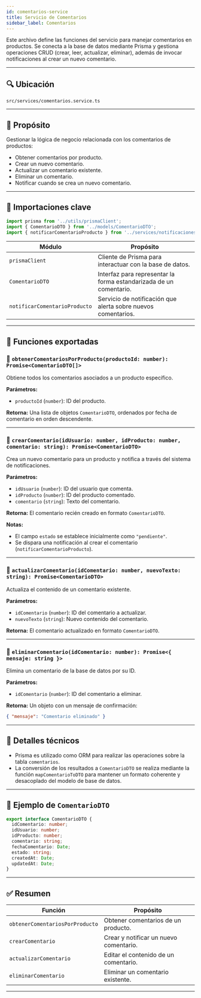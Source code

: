 ```yaml
---
id: comentarios-service
title: Servicio de Comentarios
sidebar_label: Comentarios 
---
```


Este archivo define las funciones del servicio para manejar comentarios en productos. Se conecta a la base de datos mediante Prisma y gestiona operaciones CRUD (crear, leer, actualizar, eliminar), además de invocar notificaciones al crear un nuevo comentario.

---

## 🔍 Ubicación

`src/services/comentarios.service.ts`

---

## 📌 Propósito

Gestionar la lógica de negocio relacionada con los comentarios de productos:

- Obtener comentarios por producto.
- Crear un nuevo comentario.
- Actualizar un comentario existente.
- Eliminar un comentario.
- Notificar cuando se crea un nuevo comentario.

---

## 🧩 Importaciones clave

```ts
import prisma from '../utils/prismaClient';
import { ComentarioDTO } from '../models/ComentarioDTO';
import { notificarComentarioProducto } from '../services/notificaciones/comentarioProducto.service';
````

| Módulo                        | Propósito                                                          |
| ----------------------------- | ------------------------------------------------------------------ |
| `prismaClient`                | Cliente de Prisma para interactuar con la base de datos.           |
| `ComentarioDTO`               | Interfaz para representar la forma estandarizada de un comentario. |
| `notificarComentarioProducto` | Servicio de notificación que alerta sobre nuevos comentarios.      |

---

## 🧰 Funciones exportadas

### 🔹 `obtenerComentariosPorProducto(productoId: number): Promise<ComentarioDTO[]>`

Obtiene todos los comentarios asociados a un producto específico.

**Parámetros:**

* `productoId` (`number`): ID del producto.

**Retorna:**
Una lista de objetos `ComentarioDTO`, ordenados por fecha de comentario en orden descendente.

---

### 🔹 `crearComentario(idUsuario: number, idProducto: number, comentario: string): Promise<ComentarioDTO>`

Crea un nuevo comentario para un producto y notifica a través del sistema de notificaciones.

**Parámetros:**

* `idUsuario` (`number`): ID del usuario que comenta.
* `idProducto` (`number`): ID del producto comentado.
* `comentario` (`string`): Texto del comentario.

**Retorna:**
El comentario recién creado en formato `ComentarioDTO`.

**Notas:**

* El campo `estado` se establece inicialmente como `"pendiente"`.
* Se dispara una notificación al crear el comentario (`notificarComentarioProducto`).

---

### 🔹 `actualizarComentario(idComentario: number, nuevoTexto: string): Promise<ComentarioDTO>`

Actualiza el contenido de un comentario existente.

**Parámetros:**

* `idComentario` (`number`): ID del comentario a actualizar.
* `nuevoTexto` (`string`): Nuevo contenido del comentario.

**Retorna:**
El comentario actualizado en formato `ComentarioDTO`.

---

### 🔹 `eliminarComentario(idComentario: number): Promise<{ mensaje: string }>`

Elimina un comentario de la base de datos por su ID.

**Parámetros:**

* `idComentario` (`number`): ID del comentario a eliminar.

**Retorna:**
Un objeto con un mensaje de confirmación:

```json
{ "mensaje": "Comentario eliminado" }
```

---

## 🧠 Detalles técnicos

* Prisma es utilizado como ORM para realizar las operaciones sobre la tabla `comentarios`.
* La conversión de los resultados a `ComentarioDTO` se realiza mediante la función `mapComentarioToDTO` para mantener un formato coherente y desacoplado del modelo de base de datos.

---

## 🧾 Ejemplo de `ComentarioDTO`

```ts
export interface ComentarioDTO {
  idComentario: number;
  idUsuario: number;
  idProducto: number;
  comentario: string;
  fechaComentario: Date;
  estado: string;
  createdAt: Date;
  updatedAt: Date;
}
```

---

## ✅ Resumen

| Función                         | Propósito                              |
| ------------------------------- | -------------------------------------- |
| `obtenerComentariosPorProducto` | Obtener comentarios de un producto.    |
| `crearComentario`               | Crear y notificar un nuevo comentario. |
| `actualizarComentario`          | Editar el contenido de un comentario.  |
| `eliminarComentario`            | Eliminar un comentario existente.      |

---
